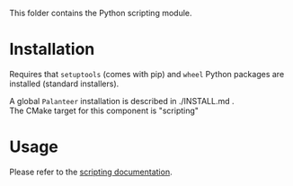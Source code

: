This folder contains the Python scripting module.

Installation
============

Requires that `setuptools` (comes with pip) and `wheel` Python packages are installed (standard installers).

A global `Palanteer` installation is described in ./INSTALL.md . <br/>
The CMake target for this component is "scripting"

Usage
=====

Please refer to the [scripting documentation](https://dfeneyrou.github.io/palanteer/scripting_api.md.html).
